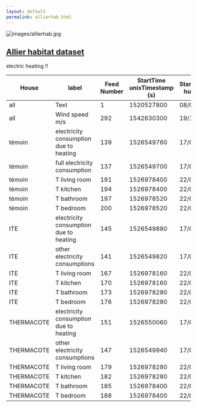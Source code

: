```yaml
---
layout: default
permalink: allierhab.html
---
```


![images/allierhab.jpg](site)

## [Allier habitat dataset](emoncms-backup-2019-08-19.tar.gz)

electric heating !!

House|	label|	Feed Number|	StartTime<br>unixTimestamp<br>(s)|	StartTime<br>human |	interval<br>(s)	|unit
--|--|--|--|--|--|--
all	|Text	|1	|1520527800	|08/03/18	|300	|°C
all	|Wind speed m/s	|292	|1542630300	|19/11/18	|300	|m/s
témoin	|electricity consumption due to heating	|139	|1526549760	|17/05/18|	60	|W
témoin	|full electricity consumption	|137	|1526549700	|17/05/18	|60	|W
témoin	|T living room	|191	|1526978400	|22/05/18	|120	|°C
témoin	|T kitchen	|194	|1526978400	|22/05/18	|120	|°C
témoin	|T bathroom	|197	|1526978520	|22/05/18	|120	|°C
témoin	|T bedroom	|200	|1526978520	|22/05/18	|120	|°C
ITE	|electricity consumption due to heating	|145	|1526549880	|17/05/18	|60	|W
ITE	|other electricity consumptions	|141	|1526549820	|17/05/18	|60	|W
ITE	|T living room	|167	|1526978160	|22/05/18	|120	|°C
ITE	|T kitchen	|170	|1526978160	|22/05/18	|120	|°C
ITE	|T bathroom	|173	|1526978280	|22/05/18	|120	|°C
ITE	|T bedroom	|176	|1526978280	|22/05/18	|120	|°C
THERMACOTE	|electricity consumption due to heating	|151	|1526550060	|17/05/18	|60|	W
THERMACOTE	|other electricity consumptions	|147	|1526549940	|17/05/18	|60	|W
THERMACOTE	|T living room	|179	|1526978280	|22/05/18	|120	|°C
THERMACOTE	|T kitchen	|182	|1526978280	|22/05/18	|120	|°C
THERMACOTE	|T bathroom	|185	|1526978400	|22/05/18	|120	|°C
THERMACOTE	|T bedroom	|188	|1526978400	|22/05/18	|120	|°C

